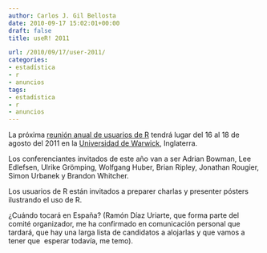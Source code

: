 ```yaml
---
author: Carlos J. Gil Bellosta
date: 2010-09-17 15:02:01+00:00
draft: false
title: useR! 2011

url: /2010/09/17/user-2011/
categories:
- estadística
- r
- anuncios
tags:
- estadística
- r
- anuncios
---
```


La próxima [reunión anual de usuarios de R](http://www.R-project.org/useR-2011) tendrá lugar del 16 al 18 de agosto del 2011 en la [Universidad de Warwick](http://www2.warwick.ac.uk/), Inglaterra.

Los conferenciantes invitados de este año van a ser Adrian Bowman, Lee  Edlefsen, Ulrike Grömping, Wolfgang Huber, Brian Ripley, Jonathan  Rougier, Simon Urbanek y Brandon Whitcher.

Los usuarios de R están invitados a preparer charlas y presenter pósters ilustrando el uso de R.

¿Cuándo tocará en España? (Ramón Díaz Uriarte, que forma parte del comité organizador, me ha confirmado en comunicación personal que tardará, que hay una larga lista de candidatos a alojarlas y que vamos a tener que  esperar todavía, me temo).

